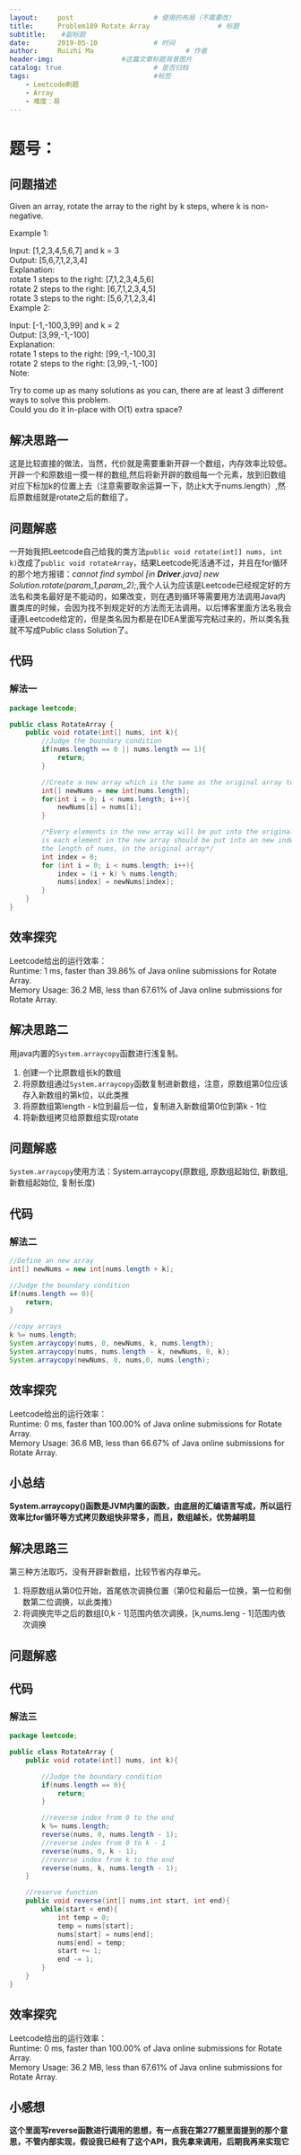 ```yaml
---
layout:     post   				    # 使用的布局（不需要改）
title:      Problem189 Rotate Array 				# 标题 
subtitle:    #副标题
date:       2019-05-10				# 时间
author:     Ruizhi Ma 						# 作者
header-img:              	#这篇文章标题背景图片
catalog: true 						# 是否归档
tags:								#标签
    - Leetcode刷题
    - Array
    - 难度：易
---
```


# 题号：
## 问题描述
Given an array, rotate the array to the right by k steps, where k is non-negative.  

Example 1:  

Input: [1,2,3,4,5,6,7] and k = 3  
Output: [5,6,7,1,2,3,4]  
Explanation:  
rotate 1 steps to the right: [7,1,2,3,4,5,6]  
rotate 2 steps to the right: [6,7,1,2,3,4,5]  
rotate 3 steps to the right: [5,6,7,1,2,3,4]  
Example 2:  

Input: [-1,-100,3,99] and k = 2  
Output: [3,99,-1,-100]  
Explanation:   
rotate 1 steps to the right: [99,-1,-100,3]  
rotate 2 steps to the right: [3,99,-1,-100]  
Note:  

Try to come up as many solutions as you can, there are at least 3 different ways to solve this problem.  
Could you do it in-place with O(1) extra space?  

## 解决思路一
这是比较直接的做法，当然，代价就是需要重新开辟一个数组，内存效率比较低。开辟一个和原数组一摸一样的数组,然后将新开辟的数组每一个元素，放到旧数组对应下标加k的位置上去（注意需要取余运算一下，防止k大于nums.length）,然后原数组就是rotate之后的数组了。

## 问题解惑
一开始我把Leetcode自己给我的类方法```public void rotate(int[] nums, int k)```改成了```public void rotateArray```，结果Leetcode死活通不过，并且在for循环的那个地方报错：*cannot find symbol [in __Driver__.java] new Solution.rotate(param_1,param_2);*,我个人认为应该是Leetcode已经规定好的方法名和类名最好是不能动的，如果改变，则在遇到循环等需要用方法调用Java内置类库的时候，会因为找不到规定好的方法而无法调用。以后博客里面方法名我会谨遵Leetcode给定的，但是类名因为都是在IDEA里面写完粘过来的，所以类名我就不写成Public class Solution了。

## 代码

### 解法一
```java
package leetcode;

public class RotateArray {
    public void rotate(int[] nums, int k){
        //Judge the boundary condition
        if(nums.length == 0 || nums.length == 1){
            return;
        }

        //Create a new array which is the same as the original array to store rotated elements
        int[] newNums = new int[nums.length];
        for(int i = 0; i < nums.length; i++){
            newNums[i] = nums[i];
        }

        /*Every elements in the new array will be put into the original array.The putting method  
        is each element in the new array should be put into an new index, which equals to their index plus k mode  
        the length of nums, in the original array*/  
        int index = 0;
        for (int i = 0; i < nums.length; i++){
            index = (i + k) % nums.length;
            nums[index] = newNums[index];
        }
    }
}

```
## 效率探究
Leetcode给出的运行效率：  
Runtime: 1 ms, faster than 39.86% of Java online submissions for Rotate Array.  
Memory Usage: 36.2 MB, less than 67.61% of Java online submissions for Rotate Array.  


## 解决思路二
用java内置的```System.arraycopy```函数进行浅复制。    
1. 创建一个比原数组长k的数组  
2. 将原数组通过```System.arraycopy```函数复制进新数组，注意，原数组第0位应该存入新数组的第k位，以此类推  
3. 将原数组第length - k位到最后一位，复制进入新数组第0位到第k - 1位    
4. 将新数组拷贝给原数组实现rotate   

## 问题解惑
```System.arraycopy```使用方法：System.arraycopy(原数组, 原数组起始位, 新数组, 新数组起始位, 复制长度)

## 代码

### 解法二
```java
//Define an new array
int[] newNums = new int[nums.length + k];

//Judge the boundary condition
if(nums.length == 0){
    return;
}

//copy arrays
k %= nums.length;
System.arraycopy(nums, 0, newNums, k, nums.length);
System.arraycopy(nums, nums.length - k, newNums, 0, k);
System.arraycopy(newNums, 0, nums,0, nums.length);
```

## 效率探究
Leetcode给出的运行效率：   
Runtime: 0 ms, faster than 100.00% of Java online submissions for Rotate Array.  
Memory Usage: 36.6 MB, less than 66.67% of Java online submissions for Rotate Array.  

## 小总结
**System.arraycopy()函数是JVM内置的函数，由底层的汇编语言写成，所以运行效率比for循环等方式拷贝数组快非常多，而且，数组越长，优势越明显**

## 解决思路三
第三种方法取巧，没有开辟新数组，比较节省内存单元。  
1. 将原数组从第0位开始，首尾依次调换位置（第0位和最后一位换，第一位和倒数第二位调换，以此类推）  
2. 将调换完毕之后的数组[0,k - 1]范围内依次调换，[k,nums.leng - 1]范围内依次调换    

## 问题解惑


## 代码
### 解法三
```java
package leetcode;

public class RotateArray {
    public void rotate(int[] nums, int k){

        //Judge the boundary condition
        if(nums.length == 0){
            return;
        }

        //reverse index from 0 to the end
        k %= nums.length;
        reverse(nums, 0, nums.length - 1);
        //reverse index from 0 to k - 1
        reverse(nums, 0, k - 1);
        //reverse index from k to the end
        reverse(nums, k, nums.length - 1);
    }

    //reserve function
    public void reverse(int[] nums,int start, int end){
        while(start < end){
            int temp = 0;
            temp = nums[start];
            nums[start] = nums[end];
            nums[end] = temp;
            start += 1;
            end -= 1;
        }
    }
}

```
## 效率探究
Leetcode给出的运行效率：   
Runtime: 0 ms, faster than 100.00% of Java online submissions for Rotate Array.  
Memory Usage: 36.2 MB, less than 67.61% of Java online submissions for Rotate Array.  

## 小感想
**这个里面写reverse函数进行调用的思想，有一点我在第277题里面提到的那个意思，不管内部实现，假设我已经有了这个API，我先拿来调用，后期我再来实现它**